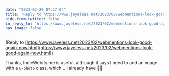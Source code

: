```yaml
---
date: "2023-02-20 07:27:04"
title: "Reply to https://www.jayeless.net/2023/02/webmentions-look-good-again-now.html"
hide-from-twitter: false
in_reply_to: "https://www.jayeless.net/2023/02/webmentions-look-good-again-now.html"
has_image: false
---
```


(Reply to [https://www.jayeless.net/2023/02/webmentions-look-good-again-now.html](https://www.jayeless.net/2023/02/webmentions-look-good-again-now.html))

Thanks, IndieWebify.me is useful, although it says I need to add an image with a `u-photo` class, which… I already have 🤷‍♂️
